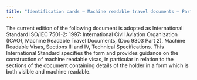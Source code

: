 ```yaml
---
title: "Identification cards – Machine readable travel documents – Part 2: Machine readable visas"
---
```


The current edition of the following document is adopted as International Standard lSO/IEC 7501-2: 1997: International Civil Aviation Organization (ICAO), Machine Readable Travel Documents, (Doc 9303 Part 2), Machine Readable Visas, Sections Ill and IV, Technical Specifications.
This International Standard specifies the form and provides guidance on the construction of machine readable visas, in particular in relation to the sections of the document containing details of the holder in a form which is both visible and machine readable.

